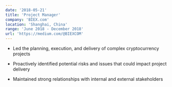```yaml
---
date: '2018-05-21'
title: 'Project Manager'
company: 'BIEX.com'
location: 'Shanghai, China'
range: 'June 2018 - December 2018'
url: 'https://medium.com/@BIEXCOM'
---
```


- Led the planning, execution, and delivery of complex cryptocurrency projects

- Proactively identified potential risks and issues that could impact project delivery

- Maintained strong relationships with internal and external stakeholders
